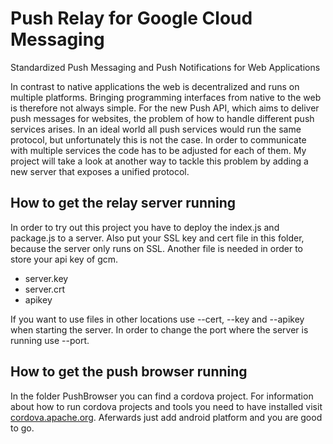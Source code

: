 # Push Relay for Google Cloud Messaging
Standardized Push Messaging and Push Notifications for Web Applications

In contrast to native applications the web is decentralized and runs on multiple platforms. Bringing programming interfaces from native to the web is therefore not always simple. For the new Push API, which aims to deliver push messages for websites, the problem of how to handle different push services arises. In an ideal world all push services would run the same protocol, but unfortunately this is not the case. In order to communicate with multiple services the code has to be adjusted for each of them. 
My project will take a look at another way to tackle this problem by adding a new server that exposes a unified protocol.

## How to get the relay server running

In order to try out this project you have to deploy the index.js and package.js to a server. Also put your SSL key and cert file in this folder, because the server only runs on SSL. Another file is needed in order to store your api key of gcm.

* server.key
* server.crt
* apikey

If you want to use files in other locations use --cert, --key and --apikey when starting the server.
In order to change the port where the server is running use --port.

## How to get the push browser running

In the folder PushBrowser you can find a cordova project. For information about how to run cordova projects and tools you need to have installed visit [cordova.apache.org](http://cordova.apache.org/). Aferwards just add android platform and you are good to go.
